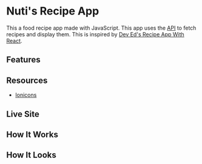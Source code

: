 # Nuti's Recipe App
This a food recipe app made with JavaScript. This app uses the [ API](https://) to fetch recipes and display them. This is inspired by [Dev Ed's Recipe App With React](https://www.youtube.com/watch?v=U9T6YkEDkMo). 


## Features

## Resources
- [Ionicons](https://ionic.io/ionicons)
## Live Site


## How It Works


## How It Looks
